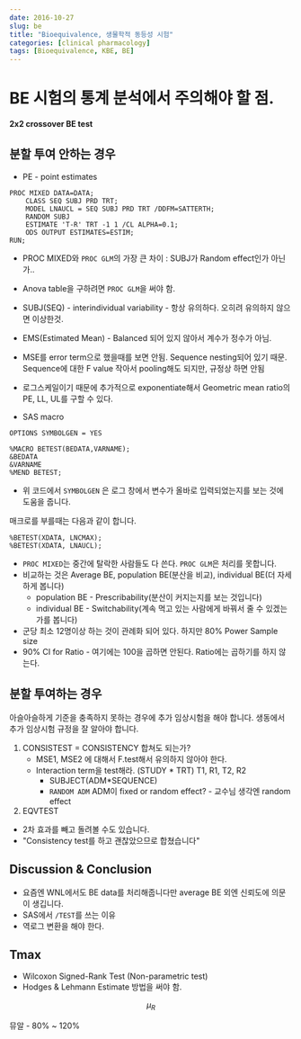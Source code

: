```yaml
---
date: 2016-10-27
slug: be
title: "Bioequivalence, 생물학적 동등성 시험"
categories: [clinical pharmacology]
tags: [Bioequivalence, KBE, BE]
---
```



BE 시험의 통계 분석에서 주의해야 할 점.
==================================

**2x2 crossover BE test**

분할 투여 안하는 경우
---------------------

- PE - point estimates


```
PROC MIXED DATA=DATA; 
    CLASS SEQ SUBJ PRD TRT;
    MODEL LNAUCL = SEQ SUBJ PRD TRT /DDFM=SATTERTH;
    RANDOM SUBJ
    ESTIMATE 'T-R' TRT -1 1 /CL ALPHA=0.1;
    ODS OUTPUT ESTIMATES=ESTIM;
RUN;
```

- PROC MIXED와 `PROC GLM`의 가장 큰 차이 : SUBJ가 Random effect인가 아닌가..
- Anova table을 구하려면 `PROC GLM`을 써야 함.
- SUBJ(SEQ) - interindividual variability - 항상 유의하다. 오히려 유의하지 않으면 이상한것.
- EMS(Estimated Mean) - Balanced 되어 있지 않아서 계수가 정수가 아님.
- MSE를 error term으로 했을때를 보면 안됨. Sequence nesting되어 있기 때문. Sequence에 대한 F value 작아서 pooling해도 되지만, 규정상 하면 안됨
- 로그스케일이기 때문에 추가적으로 exponentiate해서 Geometric mean ratio의 PE, LL, UL를 구할 수 있다.

- SAS macro

```
OPTIONS SYMBOLGEN = YES

%MACRO BETEST(BEDATA,VARNAME);
&BEDATA
&VARNAME
%MEND BETEST;
```
- 위 코드에서 `SYMBOLGEN` 은 로그 창에서 변수가 올바로 입력되었는지를 보는 것에 도움을 줍니다.

매크로를 부를때는 다음과 같이 합니다.

```
%BETEST(XDATA, LNCMAX);
%BETEST(XDATA, LNAUCL);
```

- `PROC MIXED`는 중간에 탈락한 사람들도 다 쓴다. `PROC GLM`은 처리를 못합니다. 
- 비교하는 것은 Average BE, population BE(분산을 비교), individual BE(더 자세하게 봅니다)
    - population BE - Prescribability(분산이 커지는지를 보는 것입니다)
    - individual BE - Switchability(계속 먹고 있는 사람에게 바꿔서 줄 수 있겠는가를 봅니다)
- 군당 최소 12명이상 하는 것이 관례화 되어 있다. 하지만 80% Power Sample size 
- 90% CI for Ratio - 여기에는 100을 곱하면 안된다. Ratio에는 곱하기를 하지 않는다.

분할 투여하는 경우
-----------------

아슬아슬하게 기준을 충족하지 못하는 경우에 추가 임상시험을 해야 합니다.
생동에서 추가 임상시험 규정을 잘 알아야 합니다.

1. CONSISTEST = CONSISTENCY 합쳐도 되는가?
    - MSE1, MSE2 에 대해서 F.test해서 유의하지 않아야 한다.
    - Interaction term을 test해라. (STUDY * TRT) T1, R1, T2, R2
        - SUBJECT(ADM*SEQUENCE)
        - `RANDOM ADM` ADM이 fixed or random effect? - 교수님 생각엔 random effect
2. EQVTEST

- 2차 효과를 빼고 돌려볼 수도 있습니다. 
- "Consistency test를 하고 괜찮았으므로 합쳤습니다"


Discussion & Conclusion
----------

- 요즘엔 WNL에서도 BE data를 처리해줍니다만 average BE 외엔 신뢰도에 의문이 생깁니다.
- SAS에서 `/TEST`를 쓰는 이유 
- 역로그 변환을 해야 한다.

Tmax
----

- Wilcoxon Signed-Rank Test (Non-parametric test)
- Hodges & Lehmann Estimate 방법을 써야 함.

$$\mu_R$$

뮤알 - 80% ~ 120%
